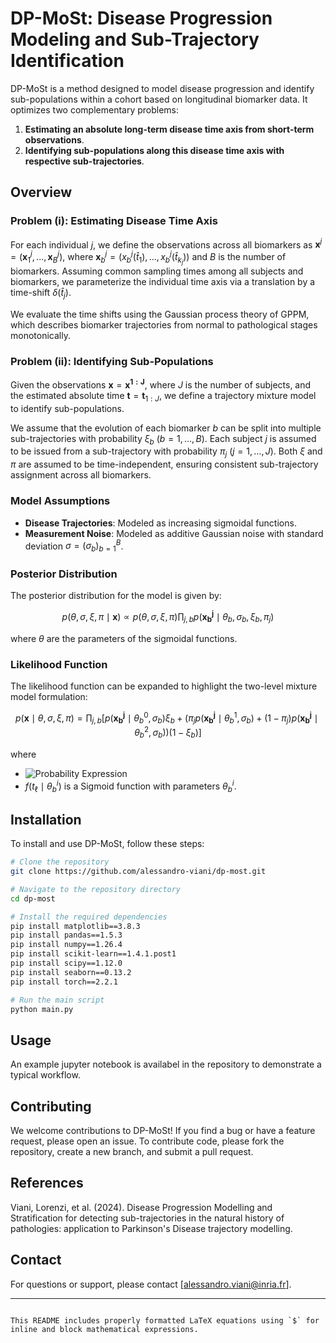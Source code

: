 # DP-MoSt: Disease Progression Modeling and Sub-Trajectory Identification

DP-MoSt is a method designed to model disease progression and identify sub-populations within a cohort based on longitudinal biomarker data. It optimizes two complementary problems: 

1. **Estimating an absolute long-term disease time axis from short-term observations**.
2. **Identifying sub-populations along this disease time axis with respective sub-trajectories**.

## Overview

### Problem (i): Estimating Disease Time Axis

For each individual $j$, we define the observations across all biomarkers as $\mathbf{x}^j = (\mathbf{x}^j_1, ..., \mathbf{x}^j_B)$, where $\mathbf{x}^j_b = (x_b^j(\hat t_{1}), ..., x_b^j(\hat{t}_{k_j}))$ and $B$ is the number of biomarkers. Assuming common sampling times among all subjects and biomarkers, we parameterize the individual time axis via a translation by a time-shift $\delta(\hat t_j)$.

We evaluate the time shifts using the Gaussian process theory of GPPM, which describes biomarker trajectories from normal to pathological stages monotonically.

### Problem (ii): Identifying Sub-Populations

Given the observations $\mathbf{x} = \mathbf{x^{1:J}}$, where $J$ is the number of subjects, and the estimated absolute time $\mathbf{t} = \mathbf{t}_{1:J}$, we define a trajectory mixture model to identify sub-populations. 

We assume that the evolution of each biomarker $b$ can be split into multiple sub-trajectories with probability $\xi_b$ ($b=1, \ldots, B$). Each subject $j$ is assumed to be issued from a sub-trajectory with probability $\pi_j$ ($j=1, \ldots, J$). Both $\xi$ and $\pi$ are assumed to be time-independent, ensuring consistent sub-trajectory assignment across all biomarkers.

### Model Assumptions

- **Disease Trajectories**: Modeled as increasing sigmoidal functions.
- **Measurement Noise**: Modeled as additive Gaussian noise with standard deviation $\sigma = (\sigma_b)_{b=1}^B$.

### Posterior Distribution

The posterior distribution for the model is given by:

$$
p(\theta, \sigma, \xi, \pi \mid \mathbf{x}) \propto p(\theta, \sigma, \xi, \pi) \prod_{j,b} p(\mathbf{x_b^j} \mid \theta_b, \sigma_b, \xi_b, \pi_j)
$$

where $\theta$ are the parameters of the sigmoidal functions.

### Likelihood Function

The likelihood function can be expanded to highlight the two-level mixture model formulation:

$$
p(\mathbf{x} \mid \theta, \sigma, \xi, \pi) = \prod_{j,b} \left[ p(\mathbf{x_b^j} \mid \theta_b^0, \sigma_b)\xi_b + \left(\pi_j p(\mathbf{x_b^j} \mid \theta_b^1, \sigma_b) + (1-\pi_j) p(\mathbf{x_b^j} \mid \theta_b^2, \sigma_b) \right)(1-\xi_b) \right]
$$

where

- ![Probability Expression](https://latex.codecogs.com/svg.latex?p(\mathbf{x}_b^j%20\mid%20\theta_b^i,%20\sigma_b)%20=%20\prod_{\ell=1}^{k_j}%20\text{NormPDF}(x_b^j(t_\ell),%20f(t_\ell%20\mid%20\theta_b^i),%20\sigma_b))
- $f(t_\ell \mid \theta_b^i)$ is a Sigmoid function with parameters $\theta_b^i$.

## Installation

To install and use DP-MoSt, follow these steps:

```bash
# Clone the repository
git clone https://github.com/alessandro-viani/dp-most.git

# Navigate to the repository directory
cd dp-most

# Install the required dependencies
pip install matplotlib==3.8.3
pip install pandas==1.5.3
pip install numpy==1.26.4
pip install scikit-learn==1.4.1.post1
pip install scipy==1.12.0
pip install seaborn==0.13.2
pip install torch==2.2.1

# Run the main script
python main.py
```

## Usage

An example jupyter notebook is availabel in the repository to demonstrate a typical workflow.

## Contributing

We welcome contributions to DP-MoSt! If you find a bug or have a feature request, please open an issue. To contribute code, please fork the repository, create a new branch, and submit a pull request.

## References

Viani, Lorenzi, et al. (2024). Disease Progression Modelling and Stratification for detecting sub-trajectories in the natural history of pathologies: application to Parkinson's Disease trajectory modelling.

## Contact

For questions or support, please contact [alessandro.viani@inria.fr].

---
```

This README includes properly formatted LaTeX equations using `$` for inline and block mathematical expressions.
